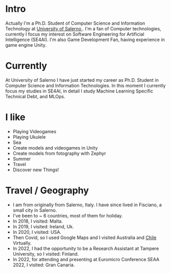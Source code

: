 
# Intro

Actually I'm a Ph.D. Student of Computer Science and Information Technology at <a href="https://www.unisa.it/"> University of Salerno </a>.
I'm a fan of Computer technologies, currently I focus my interest on Software Engineering for Artificial Intelligence (SE4AI).
I'm also Game Development Fan, having experience in game engine Unity.

# Currently

At University of Salerno I have just started my career as Ph.D. Student in Computer Science and Information Technologies. In this moment I currently focus my studies in SE4AI, in detail I study Machine Learning Specific Technical Debt, and MLOps.

# I like

   - Playing Videogames
   - Playing Ukulele
   - Sea
   - Create models and videogames in Unity
   - Create models from fotography with Zephyr
   - Summer
   - Travel
   - Discover new Things!

# Travel / Geography

  -  I am from originally from Salerno, Italy. I have since lived in Fisciano, a small city in Salerno.
  -  I've been to ~ 6 countries, most of them for holiday.
  -  In 2018, I visited: Malta.
  -  In 2019, I visited: Ireland, Uk.
  -  In 2020, I visited: USA.
  -  Then Covid, so I used Google Maps and I visited Australia and <a href="https://www.google.com/maps/place/Coca+Cola/@-18.5294266,-70.2503191,264m/data=!3m1!1e3!4m12!1m6!3m5!1s0x915007dafe38b62f:0x93c4c23347bb5463!2sCoca+Cola!8m2!3d-18.5294266!4d-70.2499322!3m4!1s0x915007dafe38b62f:0x93c4c23347bb5463!8m2!3d-18.5294266!4d-70.2499322"> Chile </a> Virtually.
  -  In 2022, I had the opportunity to be a Research Assistant at Tampere University, so I visited: Finland.
  -  In 2022, for attending and presenting at Euromicro Conference SEAA 2022, I visited: Gran Canaria.